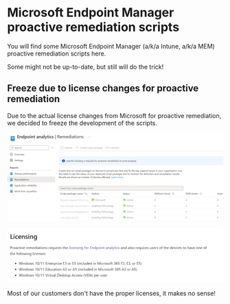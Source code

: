 # Microsoft Endpoint Manager proactive remediation scripts

You will find some Microsoft Endpoint Manager (a/k/a Intune, a/k/a MEM) proactive remediation scripts here.

Some might not be up-to-date, but still will do the trick!

## Freeze due to license changes for proactive remediation

Due to the actual license changes from Microsoft for proactive remediation, we decided to freeze the development of the scripts.

![remediations_lic1.png](\images\remediations_lic1.png)

![remediations_lic2.png](\images\remediations_lic2.png)

Most of our customers don't have the proper licenses, it makes no sense!